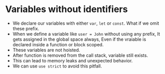 # Variables without identifiers

- We declare our variables with either `var`, `let` or `const`. What if we omit these prefix.
- When we define a variable like `user = John` without using any prefix, It gets assigned in the global space always, Even if the vraiable is declared inside a function or block scoped.
- These variables are not hoisted.
- After function is removed from the call stack, variable still exists.
- This can lead to memory leaks and unexpected behavior.
- We can use `use strict` to avoid this pitfall.
